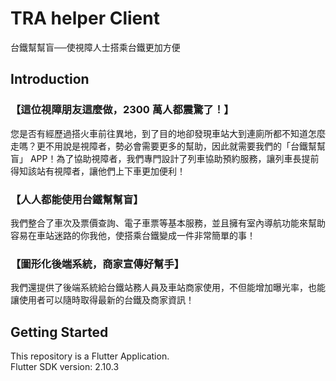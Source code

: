 TRA helper Client
===

台鐵幫幫盲──使視障人士搭乘台鐵更加方便

## Introduction
### 【這位視障朋友這麼做，2300 萬人都震驚了！】
您是否有經歷過搭火車前往異地，到了目的地卻發現車站大到連廁所都不知道怎麼走嗎？更不用說是視障者，勢必會需要更多的幫助，因此就需要我們的「台鐵幫幫盲」 APP！為了協助視障者，我們專門設計了列車協助預約服務，讓列車長提前得知該站有視障者，讓他們上下車更加便利！
### 【人人都能使用台鐵幫幫盲】
我們整合了車次及票價查詢、電子車票等基本服務，並且擁有室內導航功能來幫助容易在車站迷路的你我他，使搭乘台鐵變成一件非常簡單的事！
### 【圖形化後端系統，商家宣傳好幫手】
我們還提供了後端系統給台鐵站務人員及車站商家使用，不但能增加曝光率，也能讓使用者可以隨時取得最新的台鐵及商家資訊！

## Getting Started
This repository is a Flutter Application.<br>
Flutter SDK version: 2.10.3<br>